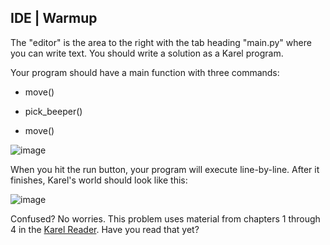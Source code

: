 ## IDE | Warmup

The "editor" is the area to the right with the tab heading "main.py" where you can write text. You should write a solution as a Karel program.

Your program should have a main function with three commands:

+ move()

+ pick_beeper()

+ move()

![image](https://user-images.githubusercontent.com/51156057/228971775-ffed0bdc-7623-451c-8475-307192b12d67.png)

When you hit the run button, your program will execute line-by-line. After it finishes, Karel's world should look like this:

![image](https://user-images.githubusercontent.com/51156057/228972023-bab303c9-b181-45c5-bff0-b115cb2d36d6.png)


Confused? No worries. This problem uses material from chapters 1 through 4 in the [Karel Reader](https://compedu.stanford.edu/karel-reader/docs/python/en/intro.html). Have you read that yet?
